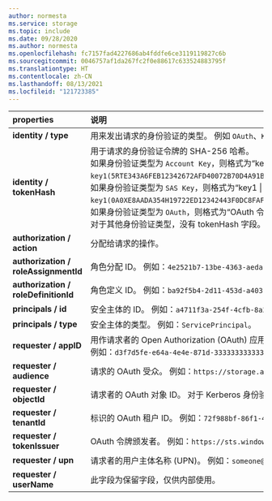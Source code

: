 ```yaml
---
author: normesta
ms.service: storage
ms.topic: include
ms.date: 09/28/2020
ms.author: normesta
ms.openlocfilehash: fc7157fad4227686ab4fddfe6ce3119119827c6b
ms.sourcegitcommit: 0046757af1da267fc2f0e88617c633524883795f
ms.translationtype: HT
ms.contentlocale: zh-CN
ms.lasthandoff: 08/13/2021
ms.locfileid: "121723385"
---
```

| properties | 说明 |
|:--- |:---|
|**identity / type** | 用来发出请求的身份验证的类型。 例如 `OAuth`、`Kerberos`、`SAS Key`、`Account Key` 或 `Anonymous` |
|**identity / tokenHash**|用于请求的身份验证令牌的 SHA-256 哈希。 <br>如果身份验证类型为 `Account Key`，则格式为“key1 \| key2 (密钥的 SHA256 哈希)”。 例如：`key1(5RTE343A6FEB12342672AFD40072B70D4A91BGH5CDF797EC56BF82B2C3635CE)`。 <br>如果身份验证类型为 `SAS Key`，则格式为“key1 \| key2 (密钥的 SHA 256 哈希),SasSignature(SAS 令牌的 SHA 256 哈希)”。 例如：`key1(0A0XE8AADA354H19722ED12342443F0DC8FAF3E6GF8C8AD805DE6D563E0E5F8A),SasSignature(04D64C2B3A704145C9F1664F201123467A74D72DA72751A9137DDAA732FA03CF)`。 如果身份验证类型为 `OAuth`，则格式为“OAuth 令牌的 SHA 256 哈希”。 例如：`B3CC9D5C64B3351573D806751312317FE4E910877E7CBAFA9D95E0BE923DD25C`<br> 对于其他身份验证类型，没有 tokenHash 字段。 |
|**authorization / action** | 分配给请求的操作。 |
|**authorization / roleAssignmentId** | 角色分配 ID。 例如：`4e2521b7-13be-4363-aeda-111111111111`。|
|**authorization / roleDefinitionId** | 角色定义 ID。 例如：`ba92f5b4-2d11-453d-a403-111111111111"`。|
|**principals / id** | 安全主体的 ID。 例如：`a4711f3a-254f-4cfb-8a2d-111111111111`。|
|**principals / type** | 安全主体的类型。 例如：`ServicePrincipal`。 |
|**requester / appID** | 用作请求者的 Open Authorization (OAuth) 应用程序 ID。 <br> 例如：`d3f7d5fe-e64a-4e4e-871d-333333333333`。|
|**requester / audience** | 请求的 OAuth 受众。 例如：`https://storage.azure.com`。 |
|**requester / objectId** | 请求者的 OAuth 对象 ID。 对于 Kerberos 身份验证，此项表示已经过 Kerberos 身份验证的用户的对象标识符。 例如：`0e0bf547-55e5-465c-91b7-2873712b249c`。 |
|**requester / tenantId** | 标识的 OAuth 租户 ID。 例如：`72f988bf-86f1-41af-91ab-222222222222`。|
|**requester / tokenIssuer** | OAuth 令牌颁发者。 例如：`https://sts.windows.net/72f988bf-86f1-41af-91ab-222222222222/`。|
|**requester / upn** | 请求者的用户主体名称 (UPN)。 例如：`someone@contoso.com`。 |
|**requester / userName** | 此字段为保留字段，仅供内部使用。|
